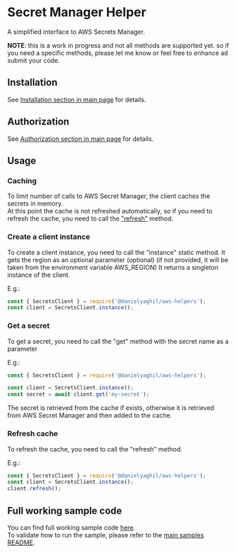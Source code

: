 # Secret Manager Helper

A simplified interface to AWS Secrets Manager.

**NOTE**: this is a work in progress and not all methods are supported yet. so if you need a specific methods, please let me know or feel free to enhance ad submit your code.

## Installation

See [Installation section in main page](README.md#installation) for details.

## Authorization

See [Authorization section in main page](README.md#authorization) for details.

## Usage

### Caching

To limit number of calls to AWS Secret Manager, the client caches the secrets in memory.  
At this point the cache is not refreshed automatically, so if you need to refresh the cache, you need to call the ["refresh"](#refresh-cache) method.

### Create a client instance

To create a client instance, you need to call the "instance" static method.
It gets the region as an optional parameter (optional) (if not provided, it will be taken from the environment variable AWS_REGION)
It returns a singleton instance of the client.

E.g.:

```javascript
const { SecretsClient } = require('@danielyaghil/aws-helpers');
const client = SecretsClient.instance();
```

### Get a secret

To get a secret, you need to call the "get" method with the secret name as a parameter

E.g.:

```javascript
const { SecretsClient } = require('@danielyaghil/aws-helpers');

const client = SecretsClient.instance();
const secret = await client.get('my-secret');
```

The secret is retrieved from the cache if exists, otherwise it is retrieved from AWS Secret Manager and then added to the cache.

### Refresh cache

To refresh the cache, you need to call the "refresh" method.

E.g.:

```javascript
const { SecretsClient } = require('@danielyaghil/aws-helpers');
const client = SecretsClient.instance();
client.refresh();
```

## Full working sample code

You can find full working sample code [here](../samples/sample-secrets.js).  
To validate how to run the sample, please refer to the [main samples README](../samples/README.md).
